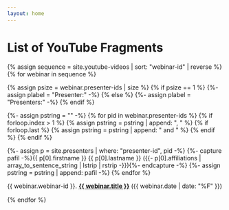 ```yaml
---
layout: home
---
```

<h1>List of YouTube Fragments</h1>

{% assign sequence = site.youtube-videos | sort: "webinar-id" | reverse %}
{% for webinar in sequence %}


{% assign psize = webinar.presenter-ids | size %}
{% if psize == 1 %}
  {%- assign plabel = "Presenter:" -%}
{% else %}
  {%- assign plabel = "Presenters:" -%}
{% endif %}

{%- assign pstring = "" -%}
{% for pid in webinar.presenter-ids %}
  {% if forloop.index > 1 %}
    {% assign pstring = pstring | append: ", " %}
    {% if forloop.last %}
      {% assign pstring = pstring | append: " and " %}
    {% endif %}
  {% endif %}

  {%- assign p = site.presenters | where: "presenter-id", pid -%}
  {%- capture pafil -%}{{ p[0].firstname }} {{ p[0].lastname }} ({{- p[0].affiliations | array_to_sentence_string | lstrip | rstrip -}}){%- endcapture -%}
  {%- assign pstring = pstring | append: pafil -%}
{% endfor %}

<section style="margin-bottom: 15px">
  <p>{{ webinar.webinar-id }}. 
      <strong><a href="{{ site.baseurl }}{{ webinar.url }}">{{ webinar.title }}</a></strong> ({{ webinar.date | date: "%F" }})
  </p> 
</section>
{% endfor %}

